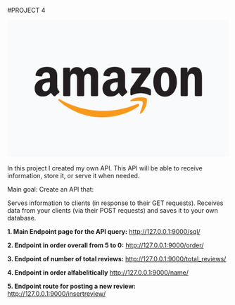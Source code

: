 #PROJECT 4

![amazon](./images/a_generic_10_v2016_es_noto_email_v2016_es-main._CB647221308_.png)


In this project I created my own API. This API will be able to receive information, store it, or serve it when needed.

Main goal: Create an API that:

Serves information to clients (in response to their GET requests).
Receives data from your clients (via their POST requests) and saves it to your own database.

**1.  Main Endpoint page for the API query:**
    http://127.0.0.1:9000/sql/
 
**2. Endpoint in order overall from 5 to 0:**
   http://127.0.0.1:9000/order/

**3. Endpoint of number of total reviews:**
    http://127.0.0.1:9000/total_reviews/

**4. Endpoint in order alfabelitically**
   http://127.0.0.1:9000/name/

**5. Endpoint route for posting a new review:**
   http://127.0.0.1:9000/insertreview/